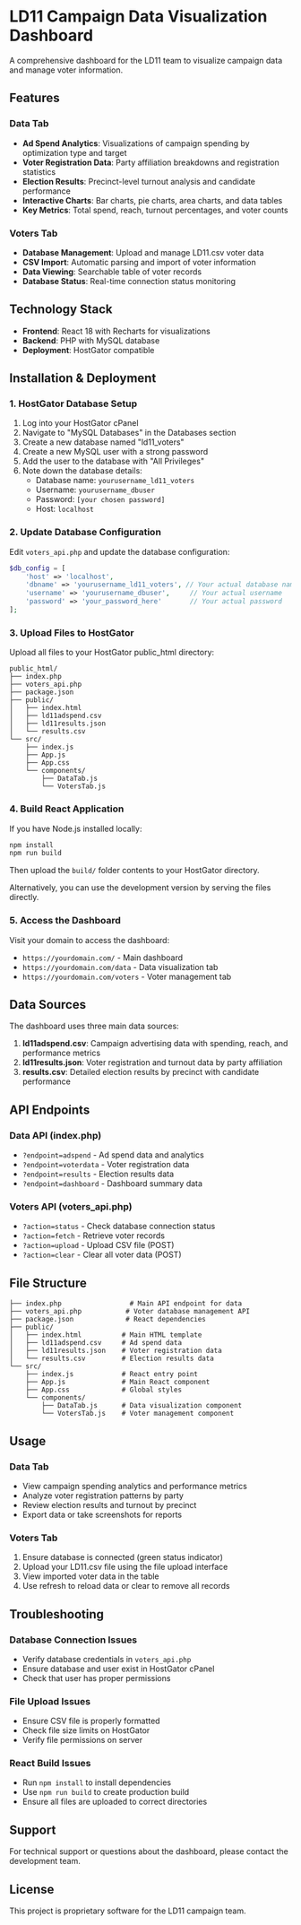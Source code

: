 # LD11 Campaign Data Visualization Dashboard

A comprehensive dashboard for the LD11 team to visualize campaign data and manage voter information.

## Features

### Data Tab
- **Ad Spend Analytics**: Visualizations of campaign spending by optimization type and target
- **Voter Registration Data**: Party affiliation breakdowns and registration statistics
- **Election Results**: Precinct-level turnout analysis and candidate performance
- **Interactive Charts**: Bar charts, pie charts, area charts, and data tables
- **Key Metrics**: Total spend, reach, turnout percentages, and voter counts

### Voters Tab
- **Database Management**: Upload and manage LD11.csv voter data
- **CSV Import**: Automatic parsing and import of voter information
- **Data Viewing**: Searchable table of voter records
- **Database Status**: Real-time connection status monitoring

## Technology Stack

- **Frontend**: React 18 with Recharts for visualizations
- **Backend**: PHP with MySQL database
- **Deployment**: HostGator compatible

## Installation & Deployment

### 1. HostGator Database Setup

1. Log into your HostGator cPanel
2. Navigate to "MySQL Databases" in the Databases section
3. Create a new database named "ld11_voters"
4. Create a new MySQL user with a strong password
5. Add the user to the database with "All Privileges"
6. Note down the database details:
   - Database name: `yourusername_ld11_voters`
   - Username: `yourusername_dbuser`
   - Password: `[your chosen password]`
   - Host: `localhost`

### 2. Update Database Configuration

Edit `voters_api.php` and update the database configuration:

```php
$db_config = [
    'host' => 'localhost',
    'dbname' => 'yourusername_ld11_voters', // Your actual database name
    'username' => 'yourusername_dbuser',     // Your actual username
    'password' => 'your_password_here'       // Your actual password
];
```

### 3. Upload Files to HostGator

Upload all files to your HostGator public_html directory:

```
public_html/
├── index.php
├── voters_api.php
├── package.json
├── public/
│   ├── index.html
│   ├── ld11adspend.csv
│   ├── ld11results.json
│   └── results.csv
└── src/
    ├── index.js
    ├── App.js
    ├── App.css
    └── components/
        ├── DataTab.js
        └── VotersTab.js
```

### 4. Build React Application

If you have Node.js installed locally:

```bash
npm install
npm run build
```

Then upload the `build/` folder contents to your HostGator directory.

Alternatively, you can use the development version by serving the files directly.

### 5. Access the Dashboard

Visit your domain to access the dashboard:
- `https://yourdomain.com/` - Main dashboard
- `https://yourdomain.com/data` - Data visualization tab
- `https://yourdomain.com/voters` - Voter management tab

## Data Sources

The dashboard uses three main data sources:

1. **ld11adspend.csv**: Campaign advertising data with spending, reach, and performance metrics
2. **ld11results.json**: Voter registration and turnout data by party affiliation
3. **results.csv**: Detailed election results by precinct with candidate performance

## API Endpoints

### Data API (index.php)
- `?endpoint=adspend` - Ad spend data and analytics
- `?endpoint=voterdata` - Voter registration data
- `?endpoint=results` - Election results data
- `?endpoint=dashboard` - Dashboard summary data

### Voters API (voters_api.php)
- `?action=status` - Check database connection status
- `?action=fetch` - Retrieve voter records
- `?action=upload` - Upload CSV file (POST)
- `?action=clear` - Clear all voter data (POST)

## File Structure

```
├── index.php                 # Main API endpoint for data
├── voters_api.php           # Voter database management API
├── package.json             # React dependencies
├── public/
│   ├── index.html          # Main HTML template
│   ├── ld11adspend.csv     # Ad spend data
│   ├── ld11results.json    # Voter registration data
│   └── results.csv         # Election results data
└── src/
    ├── index.js            # React entry point
    ├── App.js              # Main React component
    ├── App.css             # Global styles
    └── components/
        ├── DataTab.js      # Data visualization component
        └── VotersTab.js    # Voter management component
```

## Usage

### Data Tab
- View campaign spending analytics and performance metrics
- Analyze voter registration patterns by party
- Review election results and turnout by precinct
- Export data or take screenshots for reports

### Voters Tab
1. Ensure database is connected (green status indicator)
2. Upload your LD11.csv file using the file upload interface
3. View imported voter data in the table
4. Use refresh to reload data or clear to remove all records

## Troubleshooting

### Database Connection Issues
- Verify database credentials in `voters_api.php`
- Ensure database and user exist in HostGator cPanel
- Check that user has proper permissions

### File Upload Issues
- Ensure CSV file is properly formatted
- Check file size limits on HostGator
- Verify file permissions on server

### React Build Issues
- Run `npm install` to install dependencies
- Use `npm run build` to create production build
- Ensure all files are uploaded to correct directories

## Support

For technical support or questions about the dashboard, please contact the development team.

## License

This project is proprietary software for the LD11 campaign team.
